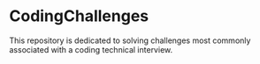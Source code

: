 # CodingChallenges
This repository is dedicated to solving challenges most commonly associated with a coding technical interview.
